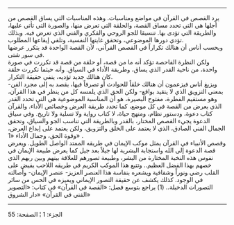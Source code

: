 ------------------------------------------------------------------------

يرد القصص في القرآن في مواضع ومناسبات. وهذه المناسبات التي يساق القصص من
أجلها هي التي تحدد مساق القصة، والحلقة التي تعرض منها، والصورة التي تأتي
عليها، والطريقة التي تؤدى بها. تنسيقا للجو الروحي والفكري والفني الذي
تعرض فيه. وبذلك تؤدي دورها الموضوعي، وتحقق غايتها النفسية، وتلقي إيقاعها
المطلوب.  
ويحسب أناس أن هنالك تكراراً في القصص القرآني، لأن القصة الواحدة قد يتكرر
عرضها في سور شتى.  
ولكن النظرة الفاحصة تؤكد أنه ما من قصة، أو حلقة من قصة قد تكررت في صورة
واحدة، من ناحية القدر الذي يساق، وطريقة الأداء في السياق. وأنه حيثما
تكررت حلقة كان هنالك جديد تؤديه، ينفي حقيقة التكرار.  
ويزيغ أناس فيزعمون أن هنالك خلقاً للحوادث أو تصرفاً فيها، يقصد به إلى مجرد
الفن- بمعنى التزويق الذي لا يتقيد بواقع- ولكن الحق الذي يلمسه كل من ينظر
في هذا القرآن، وهو مستقيم الفطرة، مفتوح البصيرة، هو أن المناسبة
الموضوعية هي التي تحدد القدر الذي يعرض من القصة في كل موضع، كما تحدد
طريقة العرض وخصائص الأداء. والقرآن كتاب دعوة، ودستور نظام، ومنهج حياة،
لا كتاب رواية ولا تسلية ولا تاريخ. وفي سياق الدعوة يجيء القصص المختار،
بالقدر وبالطريقة التي تناسب الجو والسياق، وتحقق الجمال الفني الصادق،
الذي لا يعتمد على الخلق والتزويق، ولكن يعتمد على إبداع العرض، وقوة الحق،
وجمال الأداء «1» .  
وقصص الأنبياء في القرآن يمثل موكب الإيمان في طريقه الممتد الواصل الطويل.
ويعرض قصة الدعوة إلى الله واستجابة البشرية لها جيلاً بعد جيل كما يعرض
طبيعة الإيمان في نفوس هذه النخبة المختارة من البشر، وطبيعة تصورهم
للعلاقة بينهم وبين ربهم الذي خصهم بهذا الفضل العظيم.. وتتبع هذا الموكب
الكريم في طريقه اللاحب يفيض على القلب رضى ونوراً وشفافية ويشعره بنفاسة
هذا العنصر العزيز- عنصر الإيمان- وأصالته في الوجود. كذلك يكشف عن حقيقة
التصور الإيماني ويميزه في الحس من سائر التصورات الدخيلة.. (1) يراجع
بتوسع فصل: «القصة في القرآن» في كتاب: «التصوير الفني في القرآن» «دار
الشروق»

------------------------------------------------------------------------

الجزء: 1 ¦ الصفحة: 55
